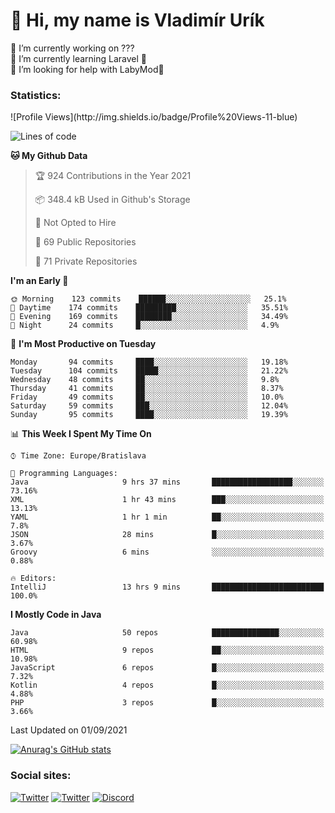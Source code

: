 <h1> 👋 Hi, my name is Vladimír Urík</h1>
<p>
 🔭 I’m currently working on ???<br>
 🌱 I’m currently learning Laravel 💙<br>
 🤔 I’m looking for help with LabyMod💝<br>
</p>
<h3>Statistics:</h3>
<!--START_SECTION:waka-->
![Profile Views](http://img.shields.io/badge/Profile%20Views-11-blue)

![Lines of code](https://img.shields.io/badge/From%20Hello%20World%20I%27ve%20Written-4.0%20million%20lines%20of%20code-blue)

**🐱 My Github Data** 

> 🏆 924 Contributions in the Year 2021
 > 
> 📦 348.4 kB Used in Github's Storage 
 > 
> 🚫 Not Opted to Hire
 > 
> 📜 69 Public Repositories 
 > 
> 🔑 71 Private Repositories  
 > 
**I'm an Early 🐤** 

```text
🌞 Morning    123 commits    ██████░░░░░░░░░░░░░░░░░░░   25.1% 
🌆 Daytime    174 commits    █████████░░░░░░░░░░░░░░░░   35.51% 
🌃 Evening    169 commits    ████████░░░░░░░░░░░░░░░░░   34.49% 
🌙 Night      24 commits     █░░░░░░░░░░░░░░░░░░░░░░░░   4.9%

```
📅 **I'm Most Productive on Tuesday** 

```text
Monday       94 commits     ████░░░░░░░░░░░░░░░░░░░░░   19.18% 
Tuesday      104 commits    █████░░░░░░░░░░░░░░░░░░░░   21.22% 
Wednesday    48 commits     ██░░░░░░░░░░░░░░░░░░░░░░░   9.8% 
Thursday     41 commits     ██░░░░░░░░░░░░░░░░░░░░░░░   8.37% 
Friday       49 commits     ██░░░░░░░░░░░░░░░░░░░░░░░   10.0% 
Saturday     59 commits     ███░░░░░░░░░░░░░░░░░░░░░░   12.04% 
Sunday       95 commits     ████░░░░░░░░░░░░░░░░░░░░░   19.39%

```


📊 **This Week I Spent My Time On** 

```text
⌚︎ Time Zone: Europe/Bratislava

💬 Programming Languages: 
Java                     9 hrs 37 mins       ██████████████████░░░░░░░   73.16% 
XML                      1 hr 43 mins        ███░░░░░░░░░░░░░░░░░░░░░░   13.13% 
YAML                     1 hr 1 min          ██░░░░░░░░░░░░░░░░░░░░░░░   7.8% 
JSON                     28 mins             █░░░░░░░░░░░░░░░░░░░░░░░░   3.67% 
Groovy                   6 mins              ░░░░░░░░░░░░░░░░░░░░░░░░░   0.88%

🔥 Editors: 
IntelliJ                 13 hrs 9 mins       █████████████████████████   100.0%

```

**I Mostly Code in Java** 

```text
Java                     50 repos            ███████████████░░░░░░░░░░   60.98% 
HTML                     9 repos             ██░░░░░░░░░░░░░░░░░░░░░░░   10.98% 
JavaScript               6 repos             █░░░░░░░░░░░░░░░░░░░░░░░░   7.32% 
Kotlin                   4 repos             █░░░░░░░░░░░░░░░░░░░░░░░░   4.88% 
PHP                      3 repos             █░░░░░░░░░░░░░░░░░░░░░░░░   3.66%

```



 Last Updated on 01/09/2021
<!--END_SECTION:waka-->

[![Anurag's GitHub stats](https://github-readme-stats.vercel.app/api?username=vladimir-urik)](https://github.com/anuraghazra/github-readme-stats)

<h3>Social sites:</h3>
<p><a href="https://twitter.com/GGGEDR" target="_blank"><img alt="Twitter" src="https://img.shields.io/badge/twitter-%231DA1F2.svg?&style=for-the-badge&logo=twitter&logoColor=white" /></a> <a href="https://www.reddit.com/user/GGGEDR" target="_blank"><img alt="Twitter" src="https://img.shields.io/badge/reddit-%23FE6262.svg?&style=for-the-badge&logo=reddit&logoColor=white" /></a> <a href="https://discord.com/users/535708984959827978" target="_blank"><img alt="Discord" src="https://img.shields.io/badge/discord-%235865f2.svg?&style=for-the-badge&logo=discord&logoColor=white" />
</p>
